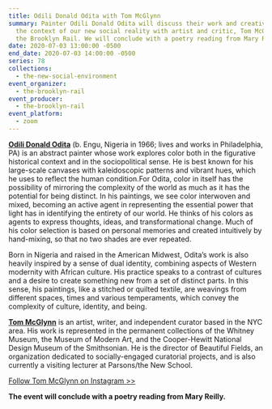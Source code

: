 ```yaml
---
title: Odili Donald Odita with Tom McGlynn
summary: Painter Odili Donald Odita will discuss their work and creative life in
  the context of our new social reality with artist and critic, Tom McGlynn of
  the Brooklyn Rail. We will conclude with a poetry reading from Mary Reilly.
date: 2020-07-03 13:00:00 -0500
end_date: 2020-07-03 14:00:00 -0500
series: 78
collections:
  - the-new-social-environment
event_organizer:
  - the-brooklyn-rail
event_producer:
  - the-brooklyn-rail
event_platform:
  - zoom
---
```

**[Odili Donald Odita](https://jackshainman.com/artists/odili_donald_odita)** (b. Engu, Nigeria in 1966; lives and works in Philadelphia, PA) is an abstract painter whose work explores color both in the figurative historical context and in the sociopolitical sense. He is best known for his large-scale canvases with kaleidoscopic patterns and vibrant hues, which he uses to reflect the human condition.For Odita, color in itself has the possibility of mirroring the complexity of the world as much as it has the potential for being distinct. In his paintings, we see color interwoven and mixed, becoming an active agent in representing the essential power that light has in identifying the entirety of our world. He thinks of his colors as agents to express thoughts, ideas, and transformational change. Much of his color selection is based on personal memories and created intuitively by hand-mixing, so that no two shades are ever repeated.

Born in Nigeria and raised in the American Midwest, Odita’s work is also heavily inspired by a sense of dual identity, combining aspects of Western modernity with African culture. His practice speaks to a contrast of cultures and a desire to create something new from a set of distinct parts. In this sense, his paintings, like a stitched or quilted textile, are weavings from different spaces, times and various temperaments, which convey the complexity of culture, identity, and being.

**[Tom McGlynn](www.tommcglynnart.com)** is an artist, writer, and independent curator based in the NYC area. His work is represented in the permanent collections of the Whitney Museum, the Museum of Modern Art, and the Cooper-Hewitt National Design Museum of the Smithsonian. He is the director of Beautiful Fields, an organization dedicated to socially-engaged curatorial projects, and is also currently a visiting lecturer at Parsons/the New School. [](http://www.tommcglynnart.com/) 

[Follow Tom McGlynn on Instagram >>](https://www.instagram.com/tom_mcglynn/)

**The event will conclude with a poetry reading from Mary Reilly.**